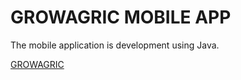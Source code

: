 # GROWAGRIC MOBILE APP

The mobile application is development using Java.















[GROWAGRIC](https://growagric.com/)
